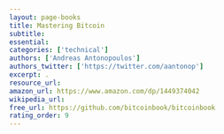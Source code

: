 ```yaml
---
layout: page-books
title: Mastering Bitcoin
subtitle: 
essential: 
categories: ['technical']
authors: ['Andreas Antonopoulos']
authors_twitter: ['https://twitter.com/aantonop']
excerpt: .
resource_url: 
amazon_url: https://www.amazon.com/dp/1449374042
wikipedia_url: 
free_url: https://github.com/bitcoinbook/bitcoinbook
rating_order: 9
---
```

